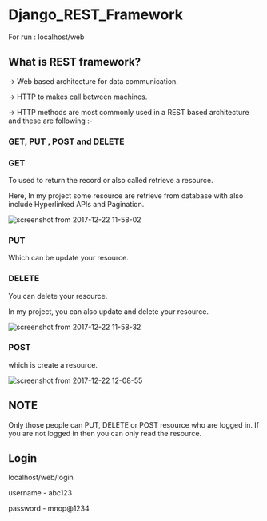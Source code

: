 # Django_REST_Framework

For run : localhost/web

## What is REST framework?
-> Web based architecture for data communication.

-> HTTP to makes call between machines.

-> HTTP methods are most commonly used in a REST based architecture and these are following :-

   ### GET, PUT , POST and DELETE
   
   
   ### GET
   
   To used to return the record or also called retrieve a resource.
   
   Here, In my project some resource are retrieve from database with also include Hyperlinked APIs and Pagination.
   
 ![screenshot from 2017-12-22 11-58-02](https://user-images.githubusercontent.com/27296935/34287928-54f3a734-e710-11e7-838f-4fdb2fd65716.png)


  ### PUT
  
  Which can be update your resource.
  
  ### DELETE
  
  You can delete your resource.
  
  In my project, you can also update and delete your resource.
  
![screenshot from 2017-12-22 11-58-32](https://user-images.githubusercontent.com/27296935/34287942-656c21d6-e710-11e7-9935-a7df1c21360c.png)

  
  ### POST
  
  which is create a resource.
  
  ![screenshot from 2017-12-22 12-08-55](https://user-images.githubusercontent.com/27296935/34288057-04d43d6c-e711-11e7-9e5c-030d3de902c0.png)



  NOTE
  - 
  Only those people can PUT, DELETE or POST resource who are logged in. If you are not logged in then you can only read the resource.
  
 Login
 -
 localhost/web/login
 
 username - abc123
 
 password - mnop@1234
